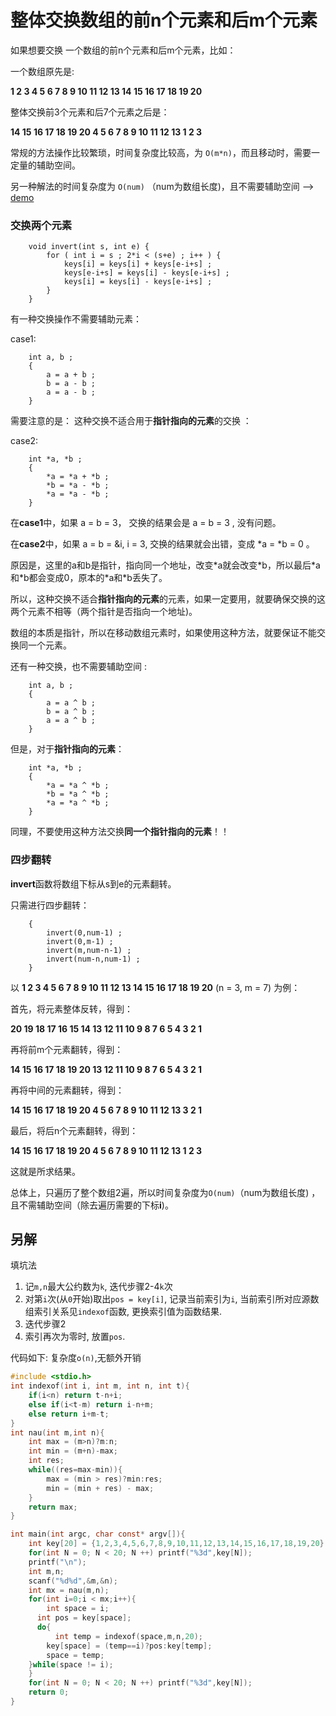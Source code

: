# 整体交换数组的前n个元素和后m个元素 

如果想要交换 一个数组的前n个元素和后m个元素，比如：

一个数组原先是:

**1 2 3 4 5 6 7 8 9 10 11 12 13 14 15 16 17 18 19 20**

整体交换前3个元素和后7个元素之后是：

**14 15 16 17 18 19 20 4 5 6 7 8 9 10 11 12 13 1 2 3**

常规的方法操作比较繁琐，时间复杂度比较高，为 `O(m*n)`，而且移动时，需要一定量的辅助空间。

另一种解法的时间复杂度为 `O(num)` （num为数组长度)，且不需要辅助空间  --> [demo](https://github.com/yuyilei/Algorithms/blob/master/C%2B%2B/change-n-m.cpp)

### 交换两个元素

```
    void invert(int s, int e) {
        for ( int i = s ; 2*i < (s+e) ; i++ ) {
            keys[i] = keys[i] + keys[e-i+s] ; 
            keys[e-i+s] = keys[i] - keys[e-i+s] ;
            keys[i] = keys[i] - keys[e-i+s] ; 
        }
    }
```

有一种交换操作不需要辅助元素： 

case1: 

```
    int a, b ; 
    { 
        a = a + b ;
        b = a - b ; 
        a = a - b ; 
    }
```

需要注意的是： 这种交换不适合用于**指针指向的元素**的交换 ：

case2: 

```
    int *a, *b ; 
    {
        *a = *a + *b ; 
        *b = *a - *b ; 
        *a = *a - *b ; 
    }
```

在**case1**中，如果 a = b = 3， 交换的结果会是 a = b = 3 , 没有问题。 

在**case2**中，如果 a = b = &i, i = 3, 交换的结果就会出错，变成 \*a = \*b = 0 。

原因是，这里的a和b是指针，指向同一个地址，改变\*a就会改变\*b，所以最后\*a和\*b都会变成0，原本的\*a和\*b丢失了。  

所以，这种交换不适合**指针指向的元素**的元素，如果一定要用，就要确保交换的这两个元素不相等（两个指针是否指向一个地址)。

数组的本质是指针，所以在移动数组元素时，如果使用这种方法，就要保证不能交换同一个元素。 

还有一种交换，也不需要辅助空间 : 

```
    int a, b ; 
    {
        a = a ^ b ; 
        b = a ^ b ;
        a = a ^ b ; 
    }
```
但是，对于**指针指向的元素**：

```
    int *a, *b ; 
    {
        *a = *a ^ *b ; 
        *b = *a ^ *b ;
        *a = *a ^ *b ; 
    }
```
同理，不要使用这种方法交换**同一个指针指向的元素**！！

### 四步翻转

**invert**函数将数组下标从s到e的元素翻转。 

只需进行四步翻转： 

```
    {
        invert(0,num-1) ;
        invert(0,m-1) ;
        invert(m,num-n-1) ; 
        invert(num-n,num-1) ; 
    }
```
以 **1 2 3 4 5 6 7 8 9 10 11 12 13 14 15 16 17 18 19 20**  (n = 3, m = 7) 为例： 

首先，将元素整体反转，得到： 

**20 19 18 17 16 15 14 13 12 11 10 9 8 7 6 5 4 3 2 1** 

再将前m个元素翻转，得到：

**14 15 16 17 18 19 20 13 12 11 10 9 8 7 6 5 4 3 2 1**

再将中间的元素翻转，得到：

**14 15 16 17 18 19 20 4 5 6 7 8 9 10 11 12 13 3 2 1**

最后，将后n个元素翻转，得到：

**14 15 16 17 18 19 20 4 5 6 7 8 9 10 11 12 13 1 2 3**

这就是所求结果。

总体上，只遍历了整个数组2遍，所以时间复杂度为`O(num)`（num为数组长度) ，且不需辅助空间（除去遍历需要的下标**i**)。 
## 另解
填坑法
1. 记`m,n`最大公约数为`k`, 迭代步骤2-4`k`次
2. 对第`i`次(从`0`开始)取出`pos = key[i]`, 记录当前索引为`i`, 当前索引所对应源数组索引关系见`indexof`函数, 更换索引值为函数结果.
3. 迭代步骤2
4. 索引再次为零时, 放置`pos`.

代码如下: 复杂度`o(n)`,无额外开销

```c
#include <stdio.h>
int indexof(int i, int m, int n, int t){
	if(i<n) return t-n+i;
	else if(i<t-m) return i-n+m;
	else return i+m-t;
}
int nau(int m,int n){
	int max = (m>n)?m:n;
	int min = (m+n)-max;
	int res;
	while((res=max-min)){
		max = (min > res)?min:res;
		min = (min + res) - max;
	}
	return max;
}

int main(int argc, char const* argv[]){
	int key[20] = {1,2,3,4,5,6,7,8,9,10,11,12,13,14,15,16,17,18,19,20};
	for(int N = 0; N < 20; N ++) printf("%3d",key[N]); 
	printf("\n");
	int m,n;
	scanf("%d%d",&m,&n);
	int mx = nau(m,n);
	for(int i=0;i < mx;i++){
		int space = i;
	  int pos = key[space];
	  do{
		  int temp = indexof(space,m,n,20);
	  	key[space] = (temp==i)?pos:key[temp];
  		space = temp;
  	}while(space != i);
	}
	for(int N = 0; N < 20; N ++) printf("%3d",key[N]); 
	return 0;
}
```

